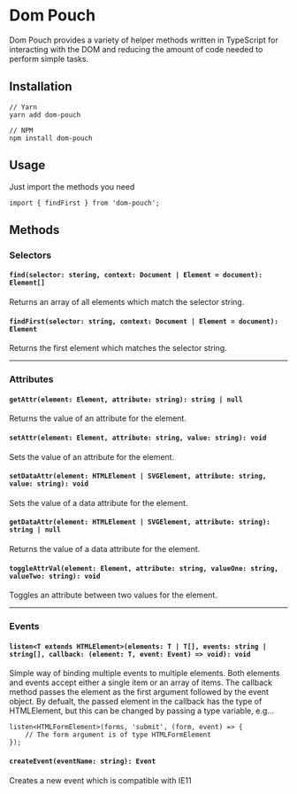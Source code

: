 # Dom Pouch

Dom Pouch provides a variety of helper methods written in TypeScript for interacting with the DOM and reducing the amount of code needed to perform simple tasks.

## Installation
```
// Yarn
yarn add dom-pouch

// NPM
npm install dom-pouch
```

## Usage
Just import the methods you need
```
import { findFirst } from 'dom-pouch';
```

## Methods

### Selectors

#### `find(selector: stering, context: Document | Element = document): Element[]`
Returns an array of all elements which match the selector string.

#### `findFirst(selector: string, context: Document | Element = document): Element`
Returns the first element which matches the selector string.

---

### Attributes

#### `getAttr(element: Element, attribute: string): string | null`
Returns the value of an attribute for the element.

#### `setAttr(element: Element, attribute: string, value: string): void`
Sets the value of an attribute for the element.

#### `setDataAttr(element: HTMLElement | SVGElement, attribute: string, value: string): void`
Sets the value of a data attribute for the element.

#### `getDataAttr(element: HTMLElement | SVGElement, attribute: string): string | null`
Returns the value of a data attribute for the element.

#### `toggleAttrVal(element: Element, attribute: string, valueOne: string, valueTwo: string): void`
Toggles an attribute between two values for the element.

---

### Events

#### `listen<T extends HTMLElement>(elements: T | T[], events: string | string[], callback: (element: T, event: Event) => void): void`
Simple way of binding multiple events to multiple elements. Both elements and events accept either a single item or an array of items. The callback method passes the element as the first argument followed by the event object. By defualt, the passed element in the callback has the type of HTMLElement, but this can be changed by passing a type variable, e.g...

```
listen<HTMLFormElement>(forms, 'submit', (form, event) => {
    // The form argument is of type HTMLFormElement
});
```

#### `createEvent(eventName: string): Event`
Creates a new event which is compatible with IE11
